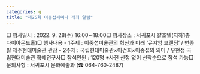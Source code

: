 ```yaml
---
categories: g
title: "제25회 이중섭세미나 개최 알림"
---
```

□ 행사일시 : 2022. 9. 28(수) 16:00∼18:00□ 행사장소 : 서귀포시 칼호텔(지하1층 다이아몬드홀)□ 행사내용 - 1주제 : 이중섭미술관의 혁신과 미래 ‘뮤지엄 브랜딩’ / 변종필 제주현대미술관 관장 - 2주제 : 국립현대미술관×이건희×이중섭의 의미 / 우현정 국립현대미술관 학예연구사□ 참석인원 : 120명 ※사전 신청 없이 선착순으로 참석 가능□ 문의사항 : 서귀포시 문화예술과 (☎ 064-760-2487)